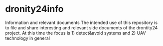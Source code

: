 # dronity24info
Information and relevant documents
The intended use of this repository is to file and share interesting and relevant side documents of the drontity24 project.
At this time the focus is 1) detect&avoid systems and 2) UAV technology in general  
